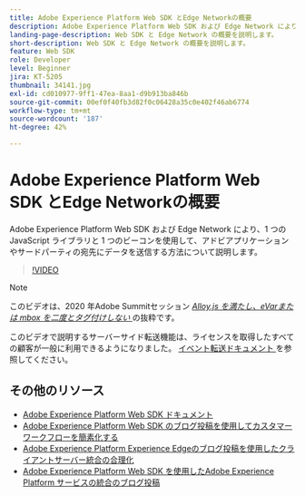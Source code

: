 ```yaml
---
title: Adobe Experience Platform Web SDK とEdge Networkの概要
description: Adobe Experience Platform Web SDK および Edge Network により、1 つの JavaScript ライブラリと 1 つのビーコンを使用して、アドビアプリケーションやサードパーティの宛先にデータを送信する方法について説明します。
landing-page-description: Web SDK と Edge Network の概要を説明します。
short-description: Web SDK と Edge Network の概要を説明します。
feature: Web SDK
role: Developer
level: Beginner
jira: KT-5205
thumbnail: 34141.jpg
exl-id: cd010977-9ff1-47ea-8aa1-d9b913ba846b
source-git-commit: 00ef0f40fb3d82f0c06428a35c0e402f46ab6774
workflow-type: tm+mt
source-wordcount: '187'
ht-degree: 42%

---
```


# Adobe Experience Platform Web SDK とEdge Networkの概要

Adobe Experience Platform Web SDK および Edge Network により、1 つの JavaScript ライブラリと 1 つのビーコンを使用して、アドビアプリケーションやサードパーティの宛先にデータを送信する方法について説明します。

>[!VIDEO](https://video.tv.adobe.com/v/34141?learn=on)

>[!NOTE]
>
>このビデオは、2020 年Adobe Summitセッション *[Alloy.js を満たし、eVarまたは mbox を二度とタグ付けしない ](https://business.adobe.com/summit/2020/with-alloy-js-never-tag-for-an-evar-or-mbox-again.html)* の抜粋です。
>
>このビデオで説明するサーバーサイド転送機能は、ライセンスを取得したすべての顧客が一般に利用できるようになりました。 [ イベント転送ドキュメント ](https://experienceleague.adobe.com/docs/experience-platform/tags/event-forwarding/overview.html) を参照してください。

## その他のリソース

* [Adobe Experience Platform Web SDK ドキュメント ](https://experienceleague.adobe.com/docs/experience-platform/edge/home.html?lang=ja)
* [Adobe Experience Platform Web SDK のブログ投稿を使用してカスタマーワークフローを簡素化する ](https://medium.com/adobetech/simplifying-customer-workflows-with-adobe-experience-platform-web-sdk-4e54fe134f4a)
* [Adobe Experience Platform Experience Edgeのブログ投稿を使用したクライアントサーバー統合の合理化 ](https://medium.com/adobetech/streamlining-client-server-integrations-with-adobe-experience-platform-experience-edge-1caaef887172)
* [Adobe Experience Platform Web SDK を使用したAdobe Experience Platform サービスの統合のブログ投稿 ](https://medium.com/adobetech/unify-your-adobe-experience-platform-services-with-adobe-experience-platform-web-sdk-75cf6851a9fc)
